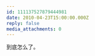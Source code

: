 ```yaml
---
id: 111137527879444981
date: 2010-04-23T15:00:00.000Z
reply: false
media_attachments: 0
---
```


到底怎么了。 ​​​​

